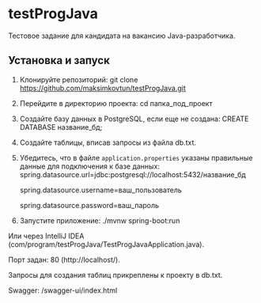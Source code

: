 # testProgJava
Тестовое задание для кандидата на вакансию Java-разработчика.

## Установка и запуск
1. Клонируйте репозиторий:
   git clone https://github.com/maksimkovtun/testProgJava.git

2. Перейдите в директорию проекта:
   cd папка_под_проект

3. Создайте базу данных в PostgreSQL, если еще не создана:
   CREATE DATABASE название_бд;

4. Создайте таблицы, вписав запросы из файла db.txt.

5. Убедитесь, что в файле `application.properties` указаны правильные данные для подключения к базе данных:
   spring.datasource.url=jdbc:postgresql://localhost:5432/название_бд
   
   spring.datasource.username=ваш_пользователь
   
   spring.datasource.password=ваш_пароль

7. Запустите приложение:
   ./mvnw spring-boot:run

Или через IntelliJ IDEA (com/program/testProgJava/TestProgJavaApplication.java).

Порт задан: 80 (http://localhost/).

Запросы для создания таблиц прикреплены к проекту в db.txt.

Swagger: /swagger-ui/index.html
